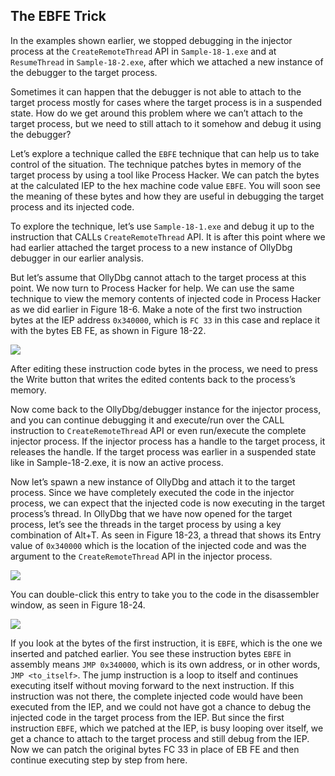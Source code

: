  ## __The EBFE Trick__

In the examples shown earlier, we stopped debugging in the injector process at the `CreateRemoteThread` API in `Sample-18-1.exe` and at `ResumeThread` in `Sample-18-2.exe`, after which we attached a new instance of the debugger to the target process. 

Sometimes it can happen that the debugger is not able to attach to the target process mostly for cases where the target process is in a suspended state. How do we get around this problem where we can’t attach to the target process, but we need to still attach to it somehow and debug it using the debugger?

Let’s explore a technique called the `EBFE` technique that can help us to take control of the situation. The technique patches bytes in memory of the target process by using a tool like Process Hacker. We can patch the bytes at the calculated IEP to the hex machine code value `EBFE`. You will soon see the meaning of these bytes and how they are useful in debugging the target process and its injected code.

To explore the technique, let’s use `Sample-18-1.exe` and debug it up to the instruction that CALLs `CreateRemoteThread` API. It is after this point where we had earlier attached the target process to a new instance of OllyDbg debugger in our earlier analysis.

But let’s assume that OllyDbg cannot attach to the target process at this point. We now turn to Process Hacker for help. We can use the same technique to view the memory contents of injected code in Process Hacker as we did earlier in Figure 18-6. Make a note of the first two instruction bytes at the IEP address `0x340000`, which is `FC 33` in this case and replace it with the bytes EB FE, as shown in Figure 18-22.

![](M12-2-EBFE%20trick_0.png)

After editing these instruction code bytes in the process, we need to press the Write button that writes the edited contents back to the process’s memory.

Now come back to the OllyDbg/debugger instance for the injector process, and you can continue debugging it and execute/run over the CALL instruction to `CreateRemoteThread` API or even run/execute the complete injector process. If the injector process has a handle to the target process, it releases the handle. If the target process was earlier in a suspended state like in Sample-18-2.exe, it is now an active process.

Now let’s spawn a new instance of OllyDbg and attach it to the target process. Since we have completely executed the code in the injector process, we can expect that the injected code is now executing in the target process’s thread. In OllyDbg that we have now opened for the target process, let’s see the threads in the target process by using a key combination of Alt+T. As seen in Figure 18-23, a thread that shows its Entry value of `0x340000` which is the location of the injected code and was the argument to the `CreateRemoteThread` API in the injector process.

![](M12-2-EBFE%20trick_1.png)

You can double-click this entry to take you to the code in the disassembler window, as seen in Figure 18-24.

![](M12-2-EBFE%20trick_2.png)

If you look at the bytes of the first instruction, it is `EBFE`, which is the one we inserted and patched earlier. You see these instruction bytes `EBFE` in assembly means `JMP 0x340000`, which is its own address, or in other words, `JMP <to_itself>`. The jump instruction is a loop to itself and continues executing itself without moving forward to the next instruction. If this instruction was not there, the complete injected code would have been executed from the IEP, and we could not have got a chance to debug the injected code in the target process from the IEP. But since the first instruction `EBFE`, which we patched at the IEP, is busy looping over itself, we get a chance to attach to the target process and still debug from the IEP. Now we can patch the original bytes FC 33 in place of EB FE and then continue executing step by step from here.

